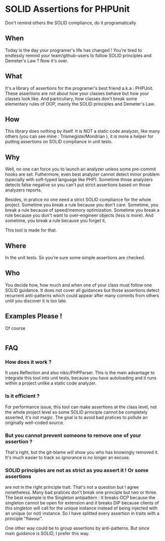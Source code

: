 # SOLID Assertions for PHPUnit
Don't remind others the SOLID compliance, do it programatically

## When

Today is the day your programer's life has changed ! You're tired to endlessly remind
your team/github-users to follow SOLID principles and Demeter's Law ? Now it's over.

## What

It's a library of assertions for the programer's best friend a.k.a : PHPUnit.
These assertions are not about how your classes behave but how your classes look like.
And particuliary, how classes don't break some elementary rules of OOP, mainly the SOLID
principles and Demeter's Law.

## How

This library does nothing by itself. It is NOT a static code analyzer, like many others
(you can see mine : Trismegiste/Mondrian ), it is more a helper for putting assertions
on SOLID compliance in unit tests.

## Why

Well, no one can force you to launch an analyzer unless some pre-commit 
hooks are set. Futhermore, even best analyzer cannot detect minor 
problem (specially with soft-typed language like PHP). Sometime those analyzers
detects false negative so you can't put strict assertions based on those analyzers reports.

Besides, in pratice no one need a strict SOLID compliance for the whole project.
Sometime you break a rule because you don't care. Sometime, you break a rule because
of speed/memory optimization. Sometime you break a rule because you don't
want to over-engineer objects (less is more). And sometime, you break a rule 
because you forget it.

This tool is made for that.

## Where

In the unit tests. So you're sure some simple assertions are checked.

## Who

You decide how, how much and when one of your class must
follow one SOLID guidance. It does not cover all guidances but those assertions
detect recurrent anti-patterns which could appear after many commits
from others until you discover it is too late. 

## Examples Please !

Of course
```php

```

## FAQ

### How does it work ?
It uses Reflection and also nikic/PHPParser. This is the main advantage to integrate this
tool into unit tests, because you have autoloading and it runs within a project
unlike a static code analyzer.

### Is it efficient ?
For performance issue, this tool can make assertions at the class level, not the
whole project level so some SOLID principle cannot be completely asserted, it's 
not magic. The goal is to avoid bad pratices to pollute an originally well-coded source.

### But you cannot prevent someone to remove one of your assertion ?
That's right, but the git-blame will show you who has knowingly removed it. It's
much easier to track so ignorance is no longer an excuse.

### SOLID principles are not as strict as you assert it ! Or some assertions
are not in the right principle trait.
That's not a question but I agree nonetheless. Many bad pratices don't break
one principle but two or three. The best example is the Singleton antipattern :
It breaks OCP because the singleton cannot be open for extension and it breaks
DIP because clients of this singleton will call for the unique instance 
instead of being injected with an unique (or not) instance. So I have splitted
every assertion in traits with a principle "flavour".

One other way could be to group assertions by anti-patterns. But since main 
guidance is SOLID, I prefer this way.